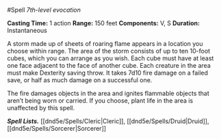 #Spell
*7th-level evocation*

**Casting Time:** 1 action
**Range:** 150 feet
**Components:** V, S
**Duration:** Instantaneous

A storm made up of sheets of roaring flame appears in a location you choose within range. The area of the storm consists of up to ten 10-foot cubes, which you can arrange as you wish. Each cube must have at least one face adjacent to the face of another cube. Each creature in the area must make Dexterity saving throw. It takes 7d10 fire damage on a failed save, or half as much damage on a successful one.

The fire damages objects in the area and ignites flammable objects that aren’t being worn or carried. If you choose, plant life in the area is unaffected by this spell.

***Spell Lists.*** [[dnd5e/Spells/Cleric\|Cleric]], [[dnd5e/Spells/Druid\|Druid]], [[dnd5e/Spells/Sorcerer\|Sorcerer]]